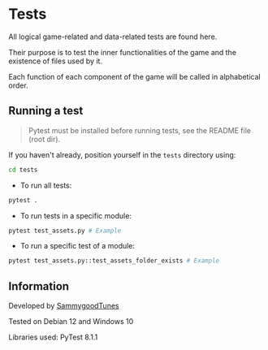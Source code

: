 # Tests

All logical game-related and data-related tests are found here.

Their purpose is to test the inner functionalities of the game and the existence of files used by it.

Each function of each component of the game will be called in alphabetical order.

## Running a test

> Pytest must be installed before running tests, see the README file (root dir).

If you haven't already, position yourself in the `tests` directory using:

```bash
cd tests
```

- To run all tests:

```bash
pytest .
```

- To run tests in a specific module:

```bash
pytest test_assets.py # Example
```

- To run a specific test of a module:

```bash
pytest test_assets.py::test_assets_folder_exists # Example
```

## Information

Developed by [SammygoodTunes](https://github.com/SammygoodTunes)

Tested on Debian 12 and Windows 10

Libraries used: PyTest 8.1.1
